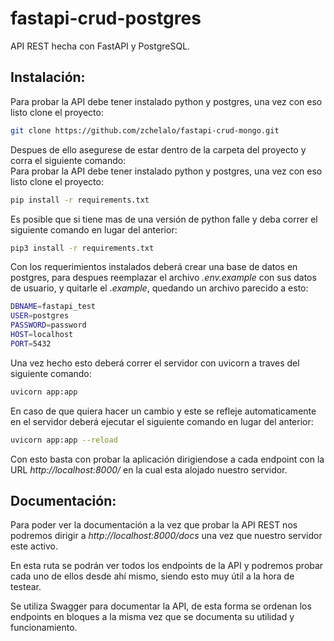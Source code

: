 # fastapi-crud-postgres
API REST hecha con FastAPI y PostgreSQL.  

## **Instalación:**  
Para probar la API debe tener instalado python y postgres, una vez con eso listo clone el proyecto:  
```bash  
git clone https://github.com/zchelalo/fastapi-crud-mongo.git  
```  
  
Despues de ello asegurese de estar dentro de la carpeta del proyecto y corra el siguiente comando:  
Para probar la API debe tener instalado python y postgres, una vez con eso listo clone el proyecto:  
```bash  
pip install -r requirements.txt 
```  
  
Es posible que si tiene mas de una versión de python falle y deba correr el siguiente comando en lugar del anterior:  
```bash  
pip3 install -r requirements.txt
``` 
  
Con los requerimientos instalados deberá crear una base de datos en postgres, para despues reemplazar el archivo *.env.example* con sus datos de usuario, y quitarle el *.example*, quedando un archivo parecido a esto:  
```bash  
DBNAME=fastapi_test
USER=postgres
PASSWORD=password
HOST=localhost
PORT=5432
``` 
  
Una vez hecho esto deberá correr el servidor con uvicorn a traves del siguiente comando:  
```bash  
uvicorn app:app
``` 
  
En caso de que quiera hacer un cambio y este se refleje automaticamente en el servidor deberá ejecutar el siguiente comando en lugar del anterior:  
```bash  
uvicorn app:app --reload
``` 
  
Con esto basta con probar la aplicación dirigiendose a cada endpoint con la URL *http://localhost:8000/* en la cual esta alojado nuestro servidor.  
  
## **Documentación:**  
Para poder ver la documentación a la vez que probar la API REST nos podremos dirigir a *http://localhost:8000/docs* una vez que nuestro servidor este activo.  
  
En esta ruta se podrán ver todos los endpoints de la API y podremos probar cada uno de ellos desde ahí mismo, siendo esto muy útil a la hora de testear.  
  
Se utiliza Swagger para documentar la API, de esta forma se ordenan los endpoints en bloques a la misma vez que se documenta su utilidad y funcionamiento.
